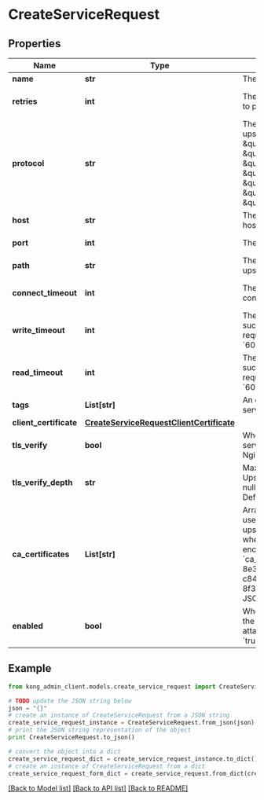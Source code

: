 # CreateServiceRequest


## Properties

Name | Type | Description | Notes
------------ | ------------- | ------------- | -------------
**name** | **str** | The service name.  | [optional] 
**retries** | **int** | The number of retries to execute upon failure to proxy. Default:&#x60;5&#x60;.  | [optional] [default to 5]
**protocol** | **str** | The protocol used to communicate with the upstream. Accepted values are: \&quot;&#x60;grpc&#x60;\&quot;, \&quot;&#x60;grpcs&#x60;\&quot;, \&quot;&#x60;http&#x60;\&quot;, \&quot;&#x60;https&#x60;\&quot;, \&quot;&#x60;tcp&#x60;\&quot;, \&quot;&#x60;tls&#x60;\&quot;, \&quot;&#x60;tls_passthrough&#x60;\&quot;, \&quot;&#x60;udp&#x60;\&quot;, \&quot;&#x60;ws&#x60;\&quot; , \&quot;&#x60;wss&#x60;\&quot; . Default: \&quot;&#x60;http&#x60;\&quot;. | [default to 'http']
**host** | **str** | The host of the upstream server. Note that the host value is case sensitive.  | 
**port** | **int** | The upstream server port. Default: &#x60;80&#x60;.  | [default to 80]
**path** | **str** | The path to be used in requests to the upstream server.  | [optional] 
**connect_timeout** | **int** | The timeout in milliseconds for establishing a connection to the upstream server. | [optional] [default to 6000]
**write_timeout** | **int** | The timeout in milliseconds between two successive write operations for transmitting a request to the upstream server. Default: &#x60;60000&#x60;.  | [optional] [default to 6000]
**read_timeout** | **int** | The timeout in milliseconds between two successive read operations for transmitting a request to the upstream server. Default: &#x60;60000&#x60;.  | [optional] [default to 6000]
**tags** | **List[str]** | An optional set of strings associated with the service for grouping and filtering.  | [optional] 
**client_certificate** | [**CreateServiceRequestClientCertificate**](CreateServiceRequestClientCertificate.md) |  | [optional] 
**tls_verify** | **bool** | Whether to enable verification of upstream server TLS certificate. If set to null, then the Nginx default is respected.  | [optional] [default to True]
**tls_verify_depth** | **str** | Maximum depth of chain while verifying Upstream server&#39;s TLS certificate. If set to null, then the Nginx default is respected. Default: null.  | [optional] 
**ca_certificates** | **List[str]** | Array of CA Certificate object UUIDs that are used to build the trust store while verifying upstream server&#39;s TLS certificate. If set to null when Nginx default is respected.  With form-encoded, the notation is &#x60;ca_certificates[]&#x3D;4e3ad2e4-0bc4-4638-8e34-c84a417ba39b&amp;ca_certificates[]&#x3D;51e77dc2-8f3e-4afa-9d0e-0e3bbbcfd515&#x60;. With JSON, use an Array.  | [optional] 
**enabled** | **bool** | Whether the service is active. If set to &#x60;false&#x60;, the proxy behavior will be as if any routes attached to it do not exist (404). Default: &#x60;true&#x60;.  | [default to True]

## Example

```python
from kong_admin_client.models.create_service_request import CreateServiceRequest

# TODO update the JSON string below
json = "{}"
# create an instance of CreateServiceRequest from a JSON string
create_service_request_instance = CreateServiceRequest.from_json(json)
# print the JSON string representation of the object
print CreateServiceRequest.to_json()

# convert the object into a dict
create_service_request_dict = create_service_request_instance.to_dict()
# create an instance of CreateServiceRequest from a dict
create_service_request_form_dict = create_service_request.from_dict(create_service_request_dict)
```
[[Back to Model list]](../README.md#documentation-for-models) [[Back to API list]](../README.md#documentation-for-api-endpoints) [[Back to README]](../README.md)


